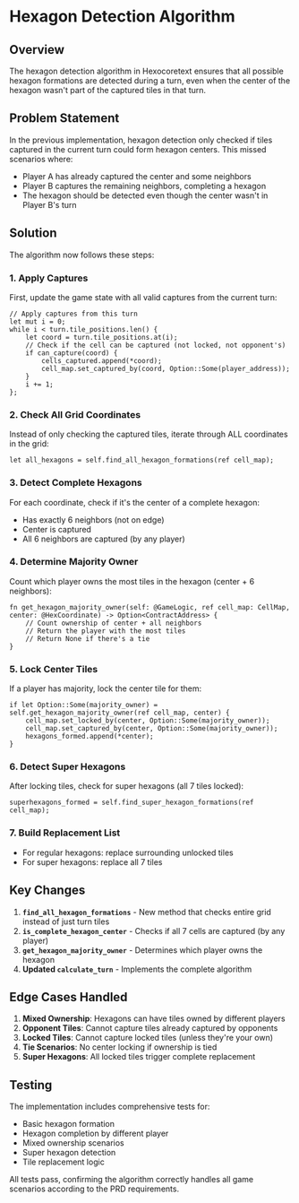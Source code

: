 # Hexagon Detection Algorithm

## Overview

The hexagon detection algorithm in Hexocoretext ensures that all possible hexagon formations are detected during a turn, even when the center of the hexagon wasn't part of the captured tiles in that turn.

## Problem Statement

In the previous implementation, hexagon detection only checked if tiles captured in the current turn could form hexagon centers. This missed scenarios where:
- Player A has already captured the center and some neighbors
- Player B captures the remaining neighbors, completing a hexagon
- The hexagon should be detected even though the center wasn't in Player B's turn

## Solution

The algorithm now follows these steps:

### 1. Apply Captures
First, update the game state with all valid captures from the current turn:
```cairo
// Apply captures from this turn
let mut i = 0;
while i < turn.tile_positions.len() {
    let coord = turn.tile_positions.at(i);
    // Check if the cell can be captured (not locked, not opponent's)
    if can_capture(coord) {
        cells_captured.append(*coord);
        cell_map.set_captured_by(coord, Option::Some(player_address));
    }
    i += 1;
};
```

### 2. Check All Grid Coordinates
Instead of only checking the captured tiles, iterate through ALL coordinates in the grid:
```cairo
let all_hexagons = self.find_all_hexagon_formations(ref cell_map);
```

### 3. Detect Complete Hexagons
For each coordinate, check if it's the center of a complete hexagon:
- Has exactly 6 neighbors (not on edge)
- Center is captured
- All 6 neighbors are captured (by any player)

### 4. Determine Majority Owner
Count which player owns the most tiles in the hexagon (center + 6 neighbors):
```cairo
fn get_hexagon_majority_owner(self: @GameLogic, ref cell_map: CellMap, center: @HexCoordinate) -> Option<ContractAddress> {
    // Count ownership of center + all neighbors
    // Return the player with the most tiles
    // Return None if there's a tie
}
```

### 5. Lock Center Tiles
If a player has majority, lock the center tile for them:
```cairo
if let Option::Some(majority_owner) = self.get_hexagon_majority_owner(ref cell_map, center) {
    cell_map.set_locked_by(center, Option::Some(majority_owner));
    cell_map.set_captured_by(center, Option::Some(majority_owner));
    hexagons_formed.append(*center);
}
```

### 6. Detect Super Hexagons
After locking tiles, check for super hexagons (all 7 tiles locked):
```cairo
superhexagons_formed = self.find_super_hexagon_formations(ref cell_map);
```

### 7. Build Replacement List
- For regular hexagons: replace surrounding unlocked tiles
- For super hexagons: replace all 7 tiles

## Key Changes

1. **`find_all_hexagon_formations`** - New method that checks entire grid instead of just turn tiles
2. **`is_complete_hexagon_center`** - Checks if all 7 cells are captured (by any player)
3. **`get_hexagon_majority_owner`** - Determines which player owns the hexagon
4. **Updated `calculate_turn`** - Implements the complete algorithm

## Edge Cases Handled

1. **Mixed Ownership**: Hexagons can have tiles owned by different players
2. **Opponent Tiles**: Cannot capture tiles already captured by opponents
3. **Locked Tiles**: Cannot capture locked tiles (unless they're your own)
4. **Tie Scenarios**: No center locking if ownership is tied
5. **Super Hexagons**: All locked tiles trigger complete replacement

## Testing

The implementation includes comprehensive tests for:
- Basic hexagon formation
- Hexagon completion by different player
- Mixed ownership scenarios
- Super hexagon detection
- Tile replacement logic

All tests pass, confirming the algorithm correctly handles all game scenarios according to the PRD requirements.